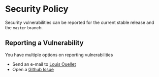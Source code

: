 # Security Policy

Security vulnerabilities can be reported for the current stable release and the `master` branch.

## Reporting a Vulnerability

You have multiple options on reporting vulnerabilities

* Send an e-mail to [Louis Ouellet](mailto:louis_ouellet@hotmail.com)
* Open a [Github Issue](https://github.com/LouisOuellet/dokuwiki_plugin_tagbutton/issues)
